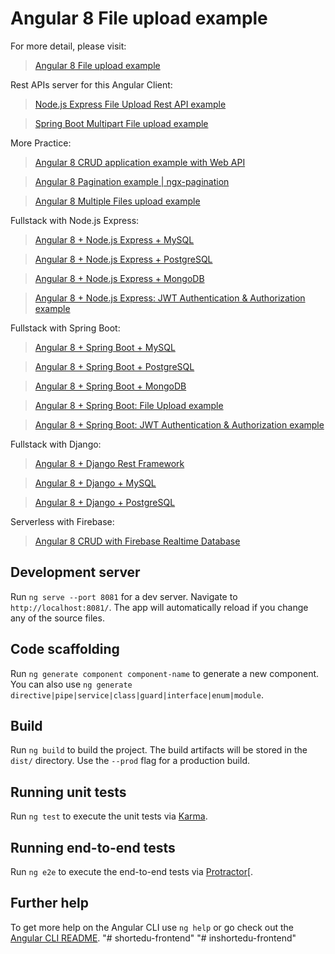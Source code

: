 # Angular 8 File upload example

For more detail, please visit:
> [Angular 8 File upload example](https://bezkoder.com/angular-spring-boot-file-upload/)

Rest APIs server for this Angular Client:
> [Node.js Express File Upload Rest API example](https://bezkoder.com/node-js-express-file-upload/)

> [Spring Boot Multipart File upload example](https://bezkoder.com/spring-boot-file-upload/)

More Practice:
> [Angular 8 CRUD application example with Web API](https://bezkoder.com/angular-crud-app/)

> [Angular 8 Pagination example | ngx-pagination](https://bezkoder.com/ngx-pagination-angular-8/)

> [Angular 8 Multiple Files upload example](https://bezkoder.com/angular-multiple-files-upload/)

Fullstack with Node.js Express:
> [Angular 8 + Node.js Express + MySQL](https://bezkoder.com/angular-node-express-mysql/)

> [Angular 8 + Node.js Express + PostgreSQL](https://bezkoder.com/angular-node-express-postgresql/)

> [Angular 8 + Node.js Express + MongoDB](https://bezkoder.com/angular-mongodb-node-express/)

> [Angular 8 + Node.js Express: JWT Authentication & Authorization example](https://bezkoder.com/node-js-express-angular-jwt-auth/)

Fullstack with Spring Boot:
> [Angular 8 + Spring Boot + MySQL](https://bezkoder.com/angular-spring-boot-crud/)

> [Angular 8 + Spring Boot + PostgreSQL](https://bezkoder.com/angular-spring-boot-postgresql/)

> [Angular 8 + Spring Boot + MongoDB](https://bezkoder.com/angular-spring-boot-mongodb/)

> [Angular 8 + Spring Boot: File Upload example](https://bezkoder.com/angular-spring-boot-file-upload/)

> [Angular 8 + Spring Boot: JWT Authentication & Authorization example](https://bezkoder.com/angular-spring-boot-jwt-auth/)

Fullstack with Django:
> [Angular 8 + Django Rest Framework](https://bezkoder.com/django-angular-crud-rest-framework/)

> [Angular 8 + Django + MySQL](https://bezkoder.com/django-angular-mysql/)

> [Angular 8 + Django + PostgreSQL](https://bezkoder.com/django-angular-postgresql/)

Serverless with Firebase:
> [Angular 8 CRUD with Firebase Realtime Database](https://bezkoder.com/angular-8-firebase-crud/)

## Development server

Run `ng serve --port 8081` for a dev server. Navigate to `http://localhost:8081/`. The app will automatically reload if you change any of the source files.

## Code scaffolding

Run `ng generate component component-name` to generate a new component. You can also use `ng generate directive|pipe|service|class|guard|interface|enum|module`.

## Build

Run `ng build` to build the project. The build artifacts will be stored in the `dist/` directory. Use the `--prod` flag for a production build.

## Running unit tests

Run `ng test` to execute the unit tests via [Karma](https://karma-runner.github.io).

## Running end-to-end tests

Run `ng e2e` to execute the end-to-end tests via [Protractor](http://www.protractortest.org/)[.

## Further help

To get more help on the Angular CLI use `ng help` or go check out the [Angular CLI README](https://github.com/angular/angular-cli/blob/master/README.md).
"# shortedu-frontend" 
"# inshortedu-frontend" 
